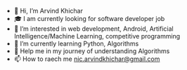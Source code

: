 - 👋 Hi, I’m Arvind Khichar
- 🎓 I am currently looking for software developer job
- 👀 I’m interested in web development, Android, Artificial Intelligence/Machine Learning, competitive programming
- 🌱 I’m currently learning Python, Algorithms
- 🤝 Help me in my journey of understanding Algorithms
- 📫 How to raech me nic.arvindkhichar@gmail.com

<!---
Ak-kalki/Ak-kalki is a ✨ special ✨ repository because its `README.md` (this file) appears on your GitHub profile.
You can click the Preview link to take a look at your changes.
--->
